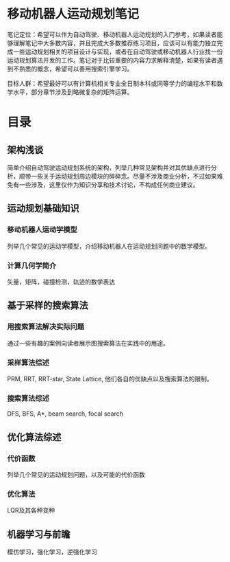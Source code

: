 # 移动机器人运动规划笔记

笔记定位：希望可以作为自动驾驶、移动机器人运动规划的入门参考，如果读者能够理解笔记中大多数内容，并且完成大多数推荐练习项目，应该可以有能力独立完成一些运动规划相关的项目设计与实现，或者在自动驾驶或移动机器人行业找一份运动规划算法开发的工作。笔记对于比较重要的内容力求解释清楚，如果有读者遇到不熟悉的概念，希望可以善用搜索引擎学习。

目标人群：希望最好可以有计算机相关专业全日制本科或同等学力的编程水平和数学水平，部分章节涉及到略微复杂的矩阵运算。

# 目录

## 架构浅谈

简单介绍自动驾驶运动规划系统的架构，列举几种常见架构并对其优缺点进行分析，顺带一些关于运动规划周边模块的碎碎念。尽量不涉及商业分析，不过如果难免有一些涉及，这里仅作为知识分享和技术讨论，不构成任何商业建议。

## 运动规划基础知识

### 移动机器人运动学模型

列举几个常见的运动学模型，介绍移动机器人在运动规划问题中的数学模型。

### 计算几何学简介

矢量，矩阵，碰撞检测，轨迹的数学表达

## 基于采样的搜索算法

### 用搜索算法解决实际问题

通过一些有趣的案例向读者展示图搜索算法在实践中的用途。

### 采样算法综述

PRM, RRT, RRT-star, State Lattice, 他们各自的优缺点以及搜索算法的限制。

### 搜索算法综述

DFS, BFS, A*, beam search, focal search

## 优化算法综述

### 代价函数

列举几个常见的运动规划问题，以及可能的代价函数

### 优化算法

LQR及其各种变种

## 机器学习与前瞻

模仿学习，强化学习，逆强化学习
